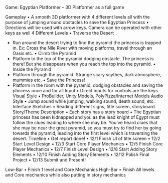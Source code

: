 Game: Egyptian Platformer – 3D Platformer as a full game

Gameplay
•	A smooth 3D platformer with 4 different levels all with the purpose of jumping around obstacles to save the Egyptian Princess
•	Directions will be used with arrow keys. Camera can be operated with other keys as well
4 Different Levels
•	Traverse the Desert
-	Run around the desert trying to find the pyramid the princess is trapped in. Ex: Cross the Nile River with moving platforms, travel through an Oasis etc.
•	Climb the Pyramid
-	Platform to the top of the pyramid dodging obstacle. The princess is there! But she disappears when you reach the top into the pyramid. 
•	Inside the Pyramid
-	Platform through the pyramid. Strange scary scythes, dark atmosphere, mummies etc.
•	Save the Princess!
-	Platform in the room with the pyramid, dodging obstacles and saving the ptincess once and for all
Input
•	Direct inputs for controls are the keys
Visual Style
•	ProBuilder, Unity Models, PolyPizza/Internet Models
Audio Style
•	Jump sound while jumping, walking sound, death sound, etc.
Interface Sketches
•	Reading different signs, title screen, storyboard
Story/Theme Description
•	Each story has a story board
•	The Egyptian princess has been kidnapped and you as the lead knight of Egypt must follow the clues leading to where she may be. You’ve heard clues that she may be near the great pyramid, so you must try to find her by going towards the pyramid, leading into the first level which is traversing the desert.
Timeline
•	Get report done!
•	12/1 Finish UI of title screen
•	12/2 Start Level Design
•	12/3 Start Core Player Mechanics
•	12/5 Finish Core Player Mechanics
•	12/7 Finish Level Design
•	12/8 Start Adding Story Elements
•	12/10 Finish Adding Story Elements
•	12/12 Polish Final Project
•	12/13 Submit and Present!


Low-Bar
•	Finish 1 level and Core Mechanics
High-Bar
•	Finish All levels and Core mechanics while also putting in story mechanics

